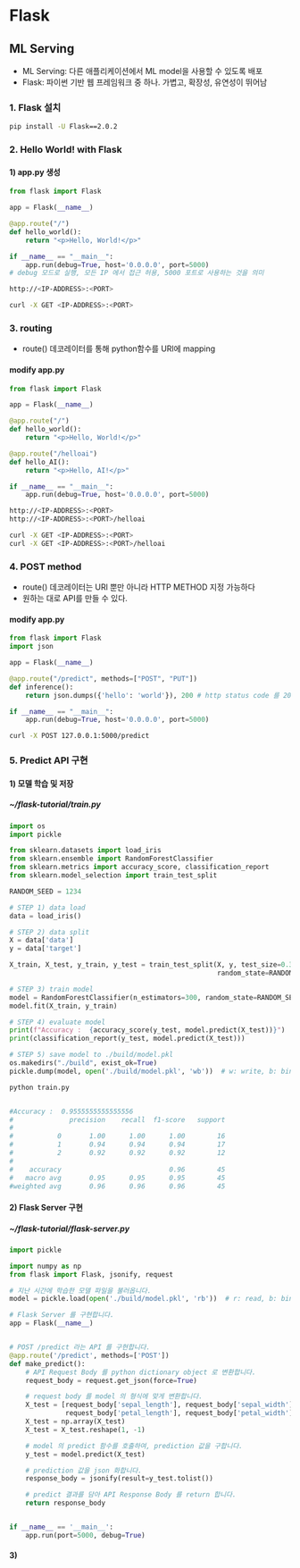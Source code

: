 # Flask
## ML Serving
  - ML Serving: 다른 애플리케이션에서 ML model을 사용할 수 있도록 배포
  - Flask: 파이썬 기반 웹 프레임워크 중 하나. 가볍고, 확장성, 유연성이 뛰어남
  
### 1. Flask 설치
```bash
pip install -U Flask==2.0.2
```
  
### 2. Hello World! with Flask

#### 1) app.py 생성
```py
from flask import Flask

app = Flask(__name__)

@app.route("/")
def hello_world():
    return "<p>Hello, World!</p>"

if __name__ == "__main__":
	app.run(debug=True, host='0.0.0.0', port=5000)
# debug 모드로 실행, 모든 IP 에서 접근 허용, 5000 포트로 사용하는 것을 의미
```

```bash
http://<IP-ADDRESS>:<PORT>

curl -X GET <IP-ADDRESS>:<PORT>
```

### 3. routing
- route() 데코레이터를 통해 python함수를 URl에 mapping

#### modify app.py
```py
from flask import Flask

app = Flask(__name__)

@app.route("/")
def hello_world():
    return "<p>Hello, World!</p>"

@app.route("/helloai")
def hello_AI():
    return "<p>Hello, AI!</p>"

if __name__ == "__main__":
	app.run(debug=True, host='0.0.0.0', port=5000)
```

```bash
http://<IP-ADDRESS>:<PORT>
http://<IP-ADDRESS>:<PORT>/helloai

curl -X GET <IP-ADDRESS>:<PORT>
curl -X GET <IP-ADDRESS>:<PORT>/helloai
```

### 4. POST method
- route() 데코레이터는 URl 뿐만 아니라 HTTP METHOD 지정 가능하다  
- 원하는 대로 API를 만들 수 있다.

#### modify app.py
```py
from flask import Flask
import json

app = Flask(__name__)

@app.route("/predict", methods=["POST", "PUT"])
def inference():
    return json.dumps({'hello': 'world'}), 200 # http status code 를 200 으로 반환하는 것을 의미합니다.

if __name__ == "__main__":
	app.run(debug=True, host='0.0.0.0', port=5000)
```

```bash
curl -X POST 127.0.0.1:5000/predict
```

### 5. Predict API 구현
#### 1) 모델 학습 및 저장

##### ~/flask-tutorial/train.py
```python
import os
import pickle

from sklearn.datasets import load_iris
from sklearn.ensemble import RandomForestClassifier
from sklearn.metrics import accuracy_score, classification_report
from sklearn.model_selection import train_test_split

RANDOM_SEED = 1234

# STEP 1) data load
data = load_iris()

# STEP 2) data split
X = data['data']
y = data['target']

X_train, X_test, y_train, y_test = train_test_split(X, y, test_size=0.3,
                                                    random_state=RANDOM_SEED)

# STEP 3) train model
model = RandomForestClassifier(n_estimators=300, random_state=RANDOM_SEED)
model.fit(X_train, y_train)

# STEP 4) evaluate model
print(f"Accuracy :  {accuracy_score(y_test, model.predict(X_test))}")
print(classification_report(y_test, model.predict(X_test)))

# STEP 5) save model to ./build/model.pkl
os.makedirs("./build", exist_ok=True)
pickle.dump(model, open('./build/model.pkl', 'wb'))  # w: write, b: binary
```

```bash
python train.py


#Accuracy :  0.9555555555555556  
#              precision    recall  f1-score   support  
#
#           0       1.00      1.00      1.00        16  
#           1       0.94      0.94      0.94        17  
#           2       0.92      0.92      0.92        12  
#  
#    accuracy                           0.96        45  
#   macro avg       0.95      0.95      0.95        45  
#weighted avg       0.96      0.96      0.96        45  
```

#### 2) Flask Server 구현

##### ~/flask-tutorial/flask-server.py
```py
import pickle

import numpy as np
from flask import Flask, jsonify, request

# 지난 시간에 학습한 모델 파일을 불러옵니다.
model = pickle.load(open('./build/model.pkl', 'rb'))  # r: read, b: binary

# Flask Server 를 구현합니다.
app = Flask(__name__)


# POST /predict 라는 API 를 구현합니다.
@app.route('/predict', methods=['POST'])
def make_predict():
    # API Request Body 를 python dictionary object 로 변환합니다.
    request_body = request.get_json(force=True)

    # request body 를 model 의 형식에 맞게 변환합니다.
    X_test = [request_body['sepal_length'], request_body['sepal_width'],
              request_body['petal_length'], request_body['petal_width']]
    X_test = np.array(X_test)
    X_test = X_test.reshape(1, -1)

    # model 의 predict 함수를 호출하여, prediction 값을 구합니다.
    y_test = model.predict(X_test)

    # prediction 값을 json 화합니다.
    response_body = jsonify(result=y_test.tolist())

    # predict 결과를 담아 API Response Body 를 return 합니다.
    return response_body


if __name__ == '__main__':
    app.run(port=5000, debug=True)
```


#### 3) 
